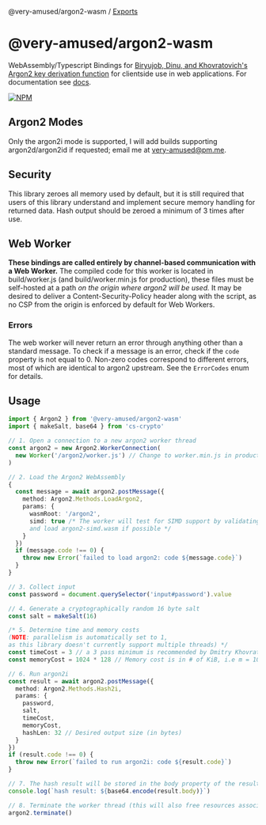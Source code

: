 @very-amused/argon2-wasm / [Exports](modules.md)

# @very-amused/argon2-wasm
WebAssembly/Typescript Bindings for [Biryujob, Dinu, and Khovratovich's Argon2 key derivation function](https://github.com/P-H-C/phc-winner-argon2) for clientside use in web applications. For documentation see [docs](docs).

[![NPM](https://img.shields.io/npm/v/@very-amused/argon2-wasm?color=darkred&style=flat-square)](https://npmjs.com/package/@very-amused/argon2-wasm)

## Argon2 Modes
Only the argon2i mode is supported, I will add builds supporting argon2d/argon2id if requested; email me at [very-amused@pm.me](mailto:very-amused@pm.me).

## Security
This library zeroes all memory used by default, but it is still required that users of this library understand and implement secure memory handling for returned data. Hash output should be zeroed a minimum of 3 times after use.

## Web Worker
**These bindings are called entirely by channel-based communication with a Web Worker.** The compiled code for this worker is located in build/worker.js (and build/worker.min.js for production), these files must be self-hosted at a path *on the origin where argon2 will be used.* It may be desired to deliver a Content-Security-Policy header along with the script, as no CSP from the origin is enforced by default for Web Workers.

### Errors
The web worker will never return an error through anything other than a standard message. To check if a message is an error, check if the `code` property is not equal to 0. Non-zero codes correspond to different errors, most of which are identical to argon2 upstream. See the `ErrorCodes` enum for details.

## Usage
```ts
import { Argon2 } from '@very-amused/argon2-wasm'
import { makeSalt, base64 } from 'cs-crypto'

// 1. Open a connection to a new argon2 worker thread
const argon2 = new Argon2.WorkerConnection(
  new Worker('/argon2/worker.js') // Change to worker.min.js in production
)

// 2. Load the Argon2 WebAssembly
{
  const message = await argon2.postMessage({
    method: Argon2.Methods.LoadArgon2,
    params: {
      wasmRoot: '/argon2',
      simd: true /* The worker will test for SIMD support by validating {wasmRoot}/simd-test.wasm,
      and load argon2-simd.wasm if possible */
    }
  })
  if (message.code !== 0) {
    throw new Error(`failed to load argon2: code ${message.code}`)
  }
}

// 3. Collect input
const password = document.querySelector('input#password').value

// 4. Generate a cryptographically random 16 byte salt
const salt = makeSalt(16)

/* 5. Determine time and memory costs
(NOTE: parallelism is automatically set to 1,
as this library doesn't currently support multiple threads) */
const timeCost = 3 // a 3 pass minimum is recommended by Dmitry Khovratovich
const memoryCost = 1024 * 128 // Memory cost is in # of KiB, i.e m = 1024 = 1MiB

// 6. Run argon2i
const result = await argon2.postMessage({
  method: Argon2.Methods.Hash2i,
  params: {
    password,
    salt,
    timeCost,
    memoryCost,
    hashLen: 32 // Desired output size (in bytes)
  }
})
if (result.code !== 0) {
  throw new Error(`failed to run argon2i: code ${result.code}`)
}

// 7. The hash result will be stored in the body property of the result
console.log(`hash result: ${base64.encode(result.body)}`)

// 8. Terminate the worker thread (this will also free resources associated with the wasm instance)
argon2.terminate()
```
